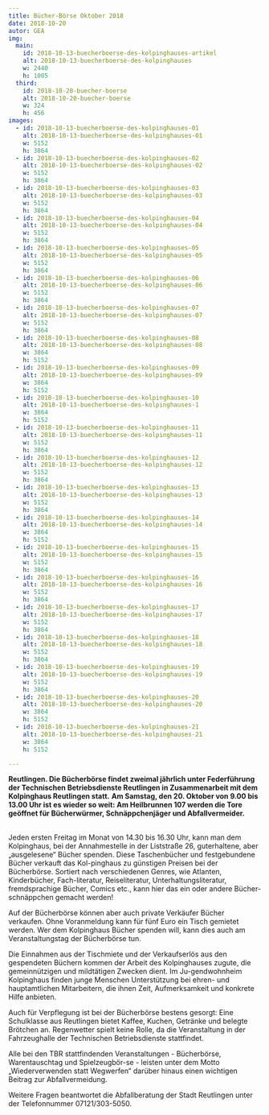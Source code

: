 ```yaml
---
title: Bücher-Börse Oktober 2018
date: 2018-10-20
autor: GEA
img:
  main:
    id: 2018-10-13-buecherboerse-des-kolpinghauses-artikel
    alt: 2018-10-13-buecherboerse-des-kolpinghauses
    w: 2440
    h: 1005
  third:
    id: 2018-10-20-buecher-boerse
    alt: 2018-10-20-buecher-boerse
    w: 324
    h: 456
images:
  - id: 2018-10-13-buecherboerse-des-kolpinghauses-01
    alt: 2018-10-13-buecherboerse-des-kolpinghauses-01
    w: 5152
    h: 3864
  - id: 2018-10-13-buecherboerse-des-kolpinghauses-02
    alt: 2018-10-13-buecherboerse-des-kolpinghauses-02
    w: 5152
    h: 3864
  - id: 2018-10-13-buecherboerse-des-kolpinghauses-03
    alt: 2018-10-13-buecherboerse-des-kolpinghauses-03
    w: 5152
    h: 3864
  - id: 2018-10-13-buecherboerse-des-kolpinghauses-04
    alt: 2018-10-13-buecherboerse-des-kolpinghauses-04  
    w: 5152
    h: 3864
  - id: 2018-10-13-buecherboerse-des-kolpinghauses-05
    alt: 2018-10-13-buecherboerse-des-kolpinghauses-05
    w: 5152
    h: 3864
  - id: 2018-10-13-buecherboerse-des-kolpinghauses-06
    alt: 2018-10-13-buecherboerse-des-kolpinghauses-06
    w: 5152
    h: 3864
  - id: 2018-10-13-buecherboerse-des-kolpinghauses-07
    alt: 2018-10-13-buecherboerse-des-kolpinghauses-07
    w: 5152
    h: 3864
  - id: 2018-10-13-buecherboerse-des-kolpinghauses-08
    alt: 2018-10-13-buecherboerse-des-kolpinghauses-08
    w: 3864
    h: 5152
  - id: 2018-10-13-buecherboerse-des-kolpinghauses-09
    alt: 2018-10-13-buecherboerse-des-kolpinghauses-09
    w: 3864
    h: 5152
  - id: 2018-10-13-buecherboerse-des-kolpinghauses-10
    alt: 2018-10-13-buecherboerse-des-kolpinghauses-1
    w: 3864
    h: 5152
  - id: 2018-10-13-buecherboerse-des-kolpinghauses-11
    alt: 2018-10-13-buecherboerse-des-kolpinghauses-11
    w: 5152
    h: 3864
  - id: 2018-10-13-buecherboerse-des-kolpinghauses-12
    alt: 2018-10-13-buecherboerse-des-kolpinghauses-12
    w: 5152
    h: 3864
  - id: 2018-10-13-buecherboerse-des-kolpinghauses-13
    alt: 2018-10-13-buecherboerse-des-kolpinghauses-13
    w: 5152
    h: 3864
  - id: 2018-10-13-buecherboerse-des-kolpinghauses-14
    alt: 2018-10-13-buecherboerse-des-kolpinghauses-14
    w: 3864
    h: 5152
  - id: 2018-10-13-buecherboerse-des-kolpinghauses-15
    alt: 2018-10-13-buecherboerse-des-kolpinghauses-15
    w: 5152
    h: 3864
  - id: 2018-10-13-buecherboerse-des-kolpinghauses-16
    alt: 2018-10-13-buecherboerse-des-kolpinghauses-16
    w: 5152
    h: 3864
  - id: 2018-10-13-buecherboerse-des-kolpinghauses-17
    alt: 2018-10-13-buecherboerse-des-kolpinghauses-17
    w: 5152
    h: 3864
  - id: 2018-10-13-buecherboerse-des-kolpinghauses-18
    alt: 2018-10-13-buecherboerse-des-kolpinghauses-18
    w: 5152
    h: 3864
  - id: 2018-10-13-buecherboerse-des-kolpinghauses-19
    alt: 2018-10-13-buecherboerse-des-kolpinghauses-19
    w: 5152
    h: 3864
  - id: 2018-10-13-buecherboerse-des-kolpinghauses-20
    alt: 2018-10-13-buecherboerse-des-kolpinghauses-20
    w: 3864
    h: 5152
  - id: 2018-10-13-buecherboerse-des-kolpinghauses-21
    alt: 2018-10-13-buecherboerse-des-kolpinghauses-21
    w: 3864
    h: 5152

---
```

**Reutlingen. Die Bücherbörse findet zweimal jährlich unter Federführung der Technischen Betriebsdienste Reutlingen in Zusammenarbeit mit dem Kolpinghaus Reutlingen statt.** <!--mehr--> **Am Samstag, den 20. Oktober von 9.00 bis 13.00 Uhr ist es wieder so weit: Am Heilbrunnen 107 werden die Tore geöffnet für Bücherwürmer, Schnäppchenjäger und Abfallvermeider.**<br><br>  

Jeden ersten Freitag im Monat von 14.30 bis 16.30 Uhr, kann man dem Kolpinghaus, bei der Annahmestelle in der Liststraße 26, guterhaltene, aber „ausgelesene“ Bücher spenden. Diese Taschenbücher und festgebundene Bücher verkauft das Kol-pinghaus zu günstigen Preisen bei der Bücherbörse. Sortiert nach verschiedenen Genres, wie Atlanten, Kinderbücher, Fach-literatur, Reiseliteratur, Unterhaltungsliteratur, fremdsprachige Bücher, Comics etc., kann hier das ein oder andere Bücher-schnäppchen gemacht werden!

Auf der Bücherbörse können aber auch private Verkäufer Bücher verkaufen. Ohne Voranmeldung kann für fünf Euro ein Tisch gemietet werden. Wer dem Kolpinghaus Bücher spenden will, kann dies auch am Veranstaltungstag der Bücherbörse tun.

Die Einnahmen aus der Tischmiete und der Verkaufserlös aus den gespendeten Büchern kommen der Arbeit des Kolpinghauses zugute, die gemeinnützigen und mildtätigen Zwecken dient. Im Ju-gendwohnheim Kolpinghaus finden junge Menschen Unterstützung bei ehren- und hauptamtlichen Mitarbeitern, die ihnen Zeit, Aufmerksamkeit und konkrete Hilfe anbieten.

Auch für Verpflegung ist bei der Bücherbörse bestens gesorgt: Eine Schulklasse aus Reutlingen bietet Kaffee, Kuchen, Getränke und belegte Brötchen an. Regenwetter spielt keine Rolle, da die Veranstaltung in der Fahrzeughalle der Technischen Betriebsdienste stattfindet.

Alle bei den TBR stattfindenden Veranstaltungen - Bücherbörse, Warentauschtag und Spielzeugbör-se - leisten unter dem Motto „Wiederverwenden statt Wegwerfen“ darüber hinaus einen wichtigen Beitrag zur Abfallvermeidung.

Weitere Fragen beantwortet die Abfallberatung der Stadt Reutlingen unter der Telefonnummer 07121/303-5050.
